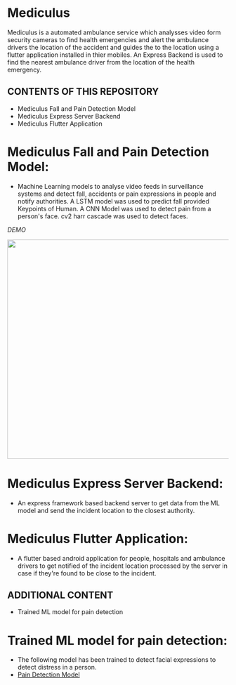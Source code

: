 # Mediculus
Mediculus is a automated ambulance service which analysses video form security cameras to find health emergencies and alert the ambulance drivers the location of the accident and guides the to the location using a flutter application installed in thier mobiles. An Express Backend is used to find the nearest ambulance driver from the location of the health emergency. 

CONTENTS OF THIS REPOSITORY
---------------------

- Mediculus Fall and Pain Detection Model
- Mediculus Express Server Backend
- Mediculus Flutter Application

# Mediculus Fall and Pain Detection Model:

* Machine Learning models to analyse video feeds in surveillance systems and detect fall, accidents or pain expressions in people and notify authorities. A LSTM model was used to predict fall provided Keypoints of Human. A CNN Model was used to detect pain from a person's face. cv2 harr cascade was used to detect faces.

<i> DEMO </i>


<img src="https://user-images.githubusercontent.com/54630055/152993370-3f22422a-b603-4b34-89f4-c001fba762e9.gif" width="1000" height="500" />

# Mediculus Express Server Backend:

* An express framework based backend server to get data from the ML model and send the incident location to the closest authority.

# Mediculus Flutter Application:

* A flutter based android application for people, hospitals and ambulance drivers to get notified of the incident location processed by the server in case if they're found to be close to the incident.


ADDITIONAL CONTENT
------------------

* Trained ML model for pain detection

# Trained ML model for pain detection:

* The following model has been trained to detect facial expressions to detect distress in a person.
* [Pain Detection Model](https://amritavishwavidyapeetham-my.sharepoint.com/:u:/g/personal/cb_en_u4cse19302_cb_students_amrita_edu/EQ6fdiQduZ9AncJTRkrFK_kBbyeUNvZg_hXBfJZ8o-LFcQ?e=ZFnEVD)


